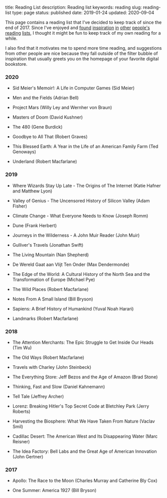 title: Reading List
description: Reading list
keywords: reading
slug: reading-list
type: page
status: published
date: 2019-01-24
updated: 2020-09-04

This page contains a reading list that I've decided to keep track of since the end of 2017. Since I've enjoyed and <a href="http://benbrostoff.github.io/books/">found</a> <a href="https://www.gatesnotes.com/About-Bill-Gates/Summer-Books-2018">inspiration</a> <a href="https://sivers.org/book">in</a> <a href="https://forrestbrazeal.com/2017/12/03/the-100-books-challenge-full-reading-list/">other</a> <a href="https://patrickcollison.com/svhistory">people's</a> <a href="https://meltingasphalt.com/what-im-reading/">reading</a> <a href="https://medium.com/@rabois/reading-list-604c88ecefa4">lists</a>, I thought it might be fun to keep track of my own reading for a while.

I also find that it motivates me to spend more time reading, and suggestions from other people are nice because they fall outside of the filter bubble of inspiration that usually greets you on the homepage of your favorite digital bookstore.

### 2020

- Sid Meier's Memoir!: A Life in Computer Games (Sid Meier)

- Men and the Fields (Adrian Bell)

- Project Mars (Willy Ley and Wernher von Braun)

- Masters of Doom (David Kushner)

- The 480 (Gene Burdick)

- Goodbye to All That (Robert Graves)

- This Blessed Earth: A Year in the Life of an American Family Farm (Ted Genoways)

- Underland (Robert Macfarlane)

### 2019

- Where Wizards Stay Up Late - The Origins of The Internet (Katie Hafner and Matthew Lyon)

- Valley of Genius - The Uncensored History of Silicon Valley (Adam Fisher)

- Climate Change - What Everyone Needs to Know (Joseph Romm)

- Dune (Frank Herbert)

- Journeys in the Wilderness - A John Muir Reader (John Muir)

- Gulliver's Travels (Jonathan Swift)

- The Living Mountain (Nan Shepherd)

- De Wereld Gaat aan Vlijt Ten Onder (Max Dendermonde)

- The Edge of the World: A Cultural History of the North Sea and the Transformation of Europe (Michael Pye)

- The Wild Places (Robert Macfarlane)

- Notes From A Small Island (Bill Bryson)

- Sapiens: A Brief History of Humankind (Yuval Noah Harari)

- Landmarks (Robert Macfarlane)

### 2018

- The Attention Merchants: The Epic Struggle to Get Inside Our Heads (Tim Wu)

- The Old Ways (Robert Macfarlane)

- Travels with Charley (John Steinbeck)

- The Everything Store: Jeff Bezos and the Age of Amazon (Brad Stone)

- Thinking, Fast and Slow (Daniel Kahnemann)

- Tell Tale (Jeffrey Archer)

- Lorenz: Breaking Hitler's Top Secret Code at Bletchley Park (Jerry Roberts)

- Harvesting the Biosphere: What We Have Taken From Nature (Vaclav Smil)

- Cadillac Desert: The American West and Its Disappearing Water (Marc Reisner)

- The Idea Factory: Bell Labs and the Great Age of American Innovation (John Gertner)

### 2017

- Apollo: The Race to the Moon (Charles Murray and Catherine Bly Cox)

- One Summer: America 1927 (Bill Bryson)

